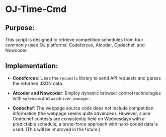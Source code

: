 # OJ-Time-Cmd

## Purpose:

This script is designed to retrieve competition schedules from four commonly used OJ platforms: Codeforces, Atcoder, Codechef, and Nowcoder.

## Implementation:

- **Codeforces**: Uses the `requests` library to send API requests and parses the returned JSON data.

- **Atcoder and Nowcoder**: Employ dynamic browser control technologies with `selenium` and `webdriver_manager`.

- **Codechef**: The webpage source code does not include competition information (the webpage seems quite advanced). However, since Codechef contests are consistently held on Wednesdays with a predictable schedule, a brute-force approach with hard-coded data is used. (This will be improved in the future.)